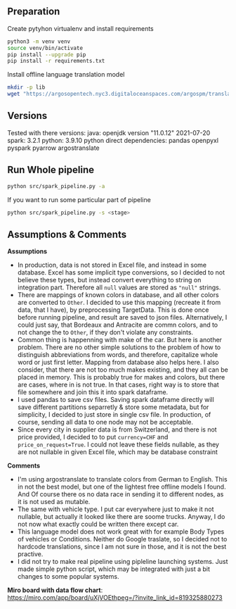 ## Preparation

Create pytyhon virtualenv and install requirements

```bash
python3 -m venv venv
source venv/bin/activate
pip install --upgrade pip
pip install -r requirements.txt
```

Install offline language translation model
```bash
mkdir -p lib
wget "https://argosopentech.nyc3.digitaloceanspaces.com/argospm/translate-de_en-1_0.argosmodel" -O "lib/translate-de_en-1_0.argosmodel"
```

## Versions

Tested with there versions:
java: openjdk version "11.0.12" 2021-07-20
spark: 3.2.1
python: 3.9.10
python direct dependencies: pandas openpyxl pyspark pyarrow argostranslate

## Run Whole pipeline

```bash
python src/spark_pipeline.py -a
```

If you want to run some particular part of pipeline
```bash
python src/spark_pipeline.py -s <stage>
```

## Assumptions & Comments

**Assumptions**

- In production, data is not stored in Excel file, and instead in some database. Excel has some implicit type cоnversions, so I decided to not believe these types, but instead convert everything to string on integration part. Therefore all `null` values are stored as `"null"` strings.
- There are mappings of known colors in database, and all other colors are converted to `Other`. I decided to use this mapping (recreate it from data, that I have), by preprocessing TargetData. This is done once before running pipeline, and result are saved to json files.
Alternatively, I could just say, that Bordeaux and Antracite are commn colors, and to not change the to `Other`, if they don't violate any constraints.
- Common thing is happenning with make of the car. But here is another problem. There are no other simple solutions to the problem of how to distinguish abbreviations from words, and therefore, capitalize whole word or just first letter. Mapping from database also helps here.
I also consider, that there are not too much makes existing, and they all can be placed in memory. This is probably true for makes and colors, but there are cases, where in is not true.
In that cases, right way is to store that file somewhere and join this it into spark dataframe.
- I used pandas to save csv files. Saving spark dataframe directly will save different partitions separretly & store some metadata, but for simplicity, I decided to just store in single csv file. In production, of course, sending all data to one node may not be acceptable.
- Since every city in supplier data is from Switzerland, and there is not price provided, I decided to to put `currency=CHF` and `price_on_request=True`. I could not leave these fields nullable, as they are not nullable in given Excel file, which may be database constraint

**Comments**
- I'm using argostranslate to translate colors from German to English. This in not the best model, but one of the lightest free offline models I found. And Of course there os no data race in sending it to different nodes, as it is not used as mutable.
- The same with vehicle type. I put car everywhere just to make it not nullable, but actually it looked like there are soome trucks. Anyway, I do not now what exactly could be written there except car.
- This language model does not work great with for example Body Types of vehicles or Conditions. Neither do Google traslate, so I decided not to hardcode translations, since I am not sure in those, and it is not the best practive.
- I did not try to make real pipeline using pipleline launching systems. Just made simple python script, which may be integrated with just a bit changes to some popular systems.


**Miro board with data flow chart**: https://miro.com/app/board/uXjVOEthpeg=/?invite_link_id=819325880273